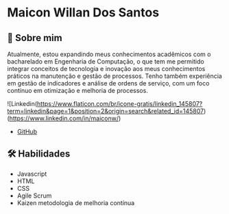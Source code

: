 # Maicon Willan Dos Santos

## 🚀 Sobre mim
Atualmente, estou expandindo meus conhecimentos acadêmicos com o bacharelado em Engenharia de Computação, o que tem me permitido integrar conceitos de tecnologia e inovação aos meus conhecimentos práticos na manutenção e gestão de processos. Tenho também experiência em gestão de indicadores e análise de ordens de serviço, com um foco contínuo em otimização e melhoria de processos.

![Linkedin(https://www.flaticon.com/br/icone-gratis/linkedin_145807?term=linkedin&page=1&position=2&origin=search&related_id=145807)(https://www.linkedin.com/in/maiconw/)

- [GitHub](https://www.linkedin.com/in/maiconw/)


## 🛠 Habilidades
- Javascript
- HTML
- CSS
- Agile Scrum
- Kaizen metodologia de melhoria contínua